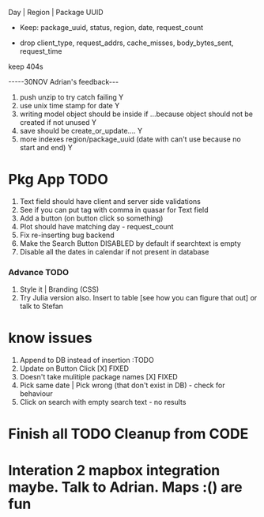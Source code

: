 Day | Region | Package UUID

* Keep: package_uuid, status, region, date, request_count


* drop client_type, request_addrs, cache_misses, body_bytes_sent, request_time

keep 404s


-----30NOV Adrian's feedback---
1) push unzip to try catch failing            Y
2) use unix time stamp for date              Y
3) writing model object should be inside if ...because object should not be created if not unused       Y
4) save should be create_or_update....     Y
5) more indexes region/package_uuid (date with can't use because no start and end) Y


# Pkg App TODO

1) Text field should have client and server side validations
2) See if you can put tag with comma in quasar for Text field
3) Add a button (on button click so something)
4) Plot should have matching day - request_count
5) Fix re-inserting bug backend
6) Make the Search Button DISABLED by default if searchtext is empty
7) Disable all the dates in calendar if not present in database

### Advance TODO

1) Style it | Branding (CSS)
2) Try Julia version also. Insert to table [see how you can figure that out] or talk to Stefan



# know issues

1) Append to DB instead of insertion :TODO
2) Update on Button Click   [X] FIXED
3) Doesn't take mulitiple package names [X] FIXED
4) Pick same date | Pick wrong (that don't exist in DB) - check for behaviour
5) Click on search with empty search text - no results


# Finish all TODO Cleanup from CODE



# Interation 2 mapbox integration maybe. Talk to Adrian. Maps :() are fun
